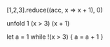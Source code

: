 
[1,2,3].reduce((acc, x => x + 1), 0)

unfold 1 (x > 3) (x + 1)

let a = 1
while !(x > 3) {
  a = a + 1
}
